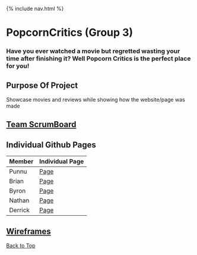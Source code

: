 {% include nav.html %}

# PopcornCritics (Group 3)

### Have you ever watched a movie but regretted wasting your time after finishing it? Well Popcorn Critics is the perfect place for you!

## Purpose Of Project
Showcase movies and reviews while showing how the website/page was made

## [Team ScrumBoard](https://github.com/PunarvasuS/PopcornCritics/projects/1)

## Individual Github Pages

| Member | Individual Page | 
| ------ | --------------- | 
| Punnu | [Page](https://github.com/PunarvasuS/DataStructures) |
| Brian | [Page](https://github.com/BrianZhang2016/Brian-Individual) |
| Byron |[Page](https://github.com/byronlu06/tempname2)|
| Nathan | [Page](https://github.com/ProRichyMan/NathanIndividual) |
| Derrick|  [Page](https://github.com/Pitsco/derrick_individual) |


## [Wireframes](https://github.com/PunarvasuS/PopcornCritics/wiki/Wireframes)

[Back to Top](#popcorncritics-group-3)
